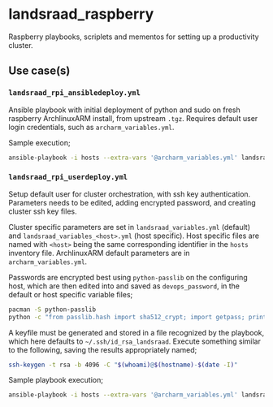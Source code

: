 # landsraad_raspberry
Raspberry playbooks, scriplets and mementos for setting up a productivity cluster.

## Use case(s)

### `landsraad_rpi_ansibledeploy.yml`
Ansible playbook with initial deployment of python and sudo on fresh raspberry ArchlinuxARM install, from upstream `.tgz`. Requires default user login credentials, such as `archarm_variables.yml`.

Sample execution;

```sh
ansible-playbook -i hosts --extra-vars '@archarm_variables.yml' landsraad_rpi_ansibledeploy.yml
```

### `landsraad_rpi_userdeploy.yml`
Setup default user for cluster orchestration, with ssh key authentication. Parameters needs to be edited, adding encrypted password, and creating cluster ssh key files.

Cluster specific parameters are set in `landsraad_variables.yml` (default) and `landsraad_variables_<host>.yml` (host specific). Host specific files are named with `<host>` being the same corresponding identifier in the `hosts` inventory file. ArchlinuxARM default parameters are in `archarm_variables.yml`.

Passwords are encrypted best using `python-passlib` on the configuring host, which are then edited into and saved as `devops_password`, in the default or host specific variable files;

```sh
pacman -S python-passlib
python -c "from passlib.hash import sha512_crypt; import getpass; print(sha512_crypt.using(rounds=5000).hash(getpass.getpass()))"
```

A keyfile must be generated and stored in a file recognized by the playbook, which here defaults to `~/.ssh/id_rsa_landsraad`. Execute something similar to the following, saving the results appropriately named;

```sh
ssh-keygen -t rsa -b 4096 -C "$(whoami)@$(hostname)-$(date -I)"
```

Sample playbook execution;

```sh
ansible-playbook -i hosts --extra-vars '@archarm_variables.yml' landsraad_rpi_userdeploy.yml
```
